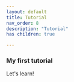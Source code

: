 ```yaml
---
layout: default
title: Tutorial
nav_order: 8
description: "Tutorial"
has children: true

---
```


### My first tutorial 
Let's learn!